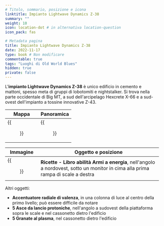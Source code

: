 ```yaml
---
# Titolo, sommario, posizione e icona
linktitle: Impianto Lightwave Dynamics Z-38
summary: ""
weight: 10
icon: location-dot # in alternativa location-question
icon_pack: fas

# Metadata pagina
title: Impianto Lightwave Dynamics Z-38
date: 2022-11-17
type: book # Non modificare
commentable: true
tags: "Luoghi di Old World Blues"
hidden: true
private: false
---
```


<div class="fnv">

L'**impianto Lightwave Dynamics Z-38** è unico edificio in cemento e mattoni, spesso meta di gruppi di lobotomiti e nightstalker. Si trova nella parte occidentale di Big MT, a sud dell'arcipelago Hexcrete X-66 e a sud-ovest dell'impianto a tossine innovative Z-43.

| Mappa | Panoramica |
| ----- | ---------- |
| {{<figure src="fnv/Z-38_LDR_loc.webp">}}      |   {{<figure src="fnv/Z-38_Lightwave_Dynamics_Research.webp">}}         | 

| Immagine | Oggetto e posizione |
| -------- | ------------------- |
|  {{<figure src="fnv/OWB_Energy_Weapons_skill_book.webp">}}        |  **Ricette - Libro abilità Armi a energia**, nell'angolo a nordovest, sotto un monitor in cima alla prima rampa di scale a destra                   |

Altri oggetti:
- **Accentuatore radiale di valenza**, in una colonna di luce al centro della primo livello; può essere difficile da notare
- **5 Asce da lancio protoniche**, nell'angolo a sudovest della piattaforma sopra le scale e nel cassonetto dietro l'edificio
- **5 Granate al plasma**, nel cassonetto dietro l'edificio

</div>


